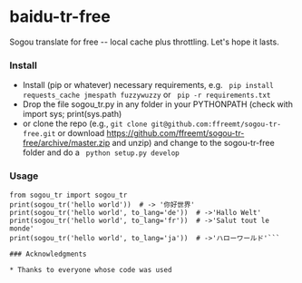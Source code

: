 # baidu-tr-free

Sogou translate for free -- local cache plus throttling. Let's hope it lasts.

### Install
* Install (pip or whatever) necessary requirements, e.g. ```
pip install requests_cache jmespath
fuzzywuzzy``` or ```
pip -r requirements.txt```
* Drop the file sogou_tr.py in any folder in your PYTHONPATH (check with import sys; print(sys.path)
* or clone the repo (e.g., ```git clone git@github.com:ffreemt/sogou-tr-free.git``` or download https://github.com/ffreemt/sogou-tr-free/archive/master.zip and unzip) and change to the sogou-tr-free folder and do a ```
python setup.py develop```

### Usage

```
from sogou_tr import sogou_tr
print(sogou_tr('hello world'))  # -> '你好世界'
print(sogou_tr('hello world', to_lang='de'))  # ->'Hallo Welt'
print(sogou_tr('hello world', to_lang='fr'))  # ->'Salut tout le monde'
print(sogou_tr('hello world', to_lang='ja'))  # ->'ハローワールド'```

### Acknowledgments

* Thanks to everyone whose code was used
